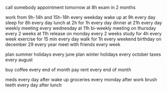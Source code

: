 call somebody
appointment tomorrow at 8h
exam in 2 months

work from 9h-14h and 15h-18h every weekday
wake up at 9h every day
sleep for 8h every day
lunch at 2h for 1h every day
dinner at 21h every day
weekly meeting every wednesday at 11h
bi-weekly meeting on thursday every 2 weeks at 11h
release on monday every 2 weeks
study for 4h every week
exercise for 15 min every day
walk for 1h every weekend
birthday on december 29 every year
meet with friends every week

plan summer holidays every june
plan winter holidays every october
taxes every august

buy coffee every end of month
pay rent every end of month

meds every day after wake up
groceries every monday after work
brush teeth every day after lunch
